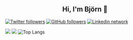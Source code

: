 <h2 align="center">Hi, I'm Björn 👋</h2>

[![Twitter followers](https://img.shields.io/twitter/follow/bjoern_rave?style=social)](https://twitter.com/bjoern_rave)
[![GitHub followers](https://img.shields.io/github/followers/BjoernRave?style=social)](https://github.com/BjoernRave)
[![Linkedin network](https://img.shields.io/badge/LinkedIn-blue?style=social&logo=linkedin)](https://www.linkedin.com/in/bjoern-rave/)



![](https://github-profile-summary-cards.vercel.app/api/cards/profile-details?username=BjoernRave&theme=solarized_dark)
![](https://github-readme-stats.vercel.app/api?username=BjoernRave&show_icons=true&count_private=true&theme=solarized-dark&hide_title=true&hide_rank=true) ![Top Langs](https://github-readme-stats.vercel.app/api/top-langs/?username=BjoernRave&layout=compact&theme=solarized-dark)
